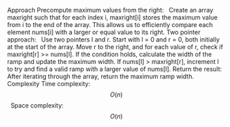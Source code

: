 Approach
Precompute maximum values from the right:
​
​
Create an array maxright such that for each index i, maxright[i] stores the maximum value from i to the end of the array. This allows us to efficiently compare each element nums[i] with a larger or equal value to its right.
Two pointer approach:
​
​
Use two pointers l and r. Start with l = 0 and r = 0, both initially at the start of the array.
Move r to the right, and for each value of r, check if maxright[r] >= nums[l].
If the condition holds, calculate the width of the ramp and update the maximum width.
If nums[l] > maxright[r], increment l to try and find a valid ramp with a larger value of nums[l].
Return the result:
​
​
After iterating through the array, return the maximum ramp width.
Complexity
Time complexity: $$O(n)$$
​
​
Space complexity: $$O(n)$$